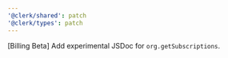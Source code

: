 ```yaml
---
'@clerk/shared': patch
'@clerk/types': patch
---
```


[Billing Beta] Add experimental JSDoc for `org.getSubscriptions`.
